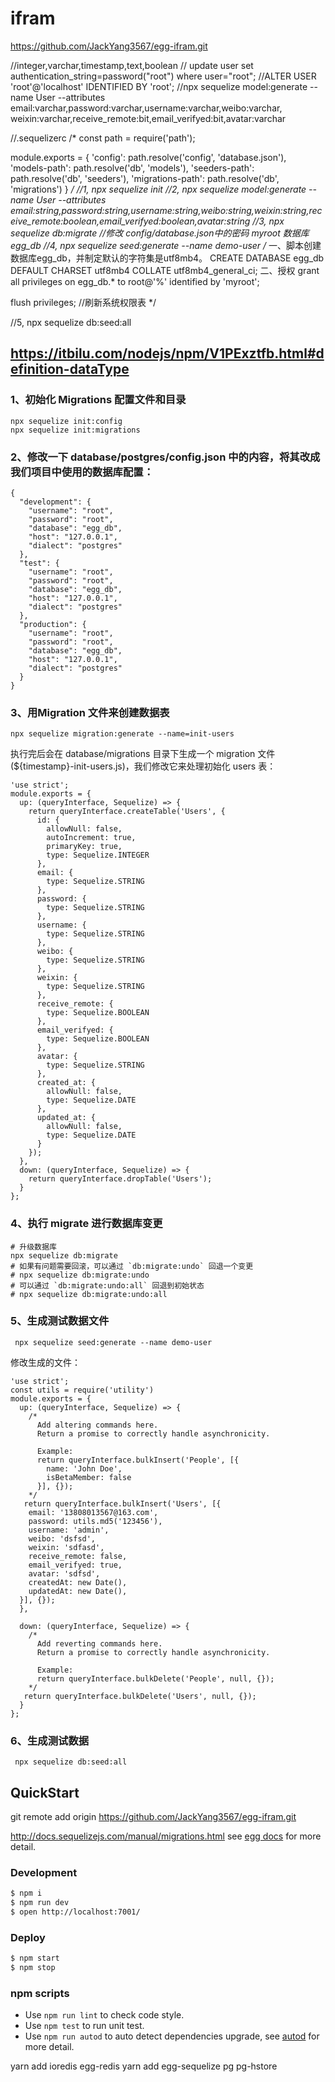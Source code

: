 # ifram
https://github.com/JackYang3567/egg-ifram.git

//integer,varchar,timestamp,text,boolean
// update user set authentication_string=password("root") where user="root";
//ALTER USER 'root'@'localhost' IDENTIFIED BY 'root';
//npx sequelize model:generate --name User --attributes email:varchar,password:varchar,username:varchar,weibo:varchar, weixin:varchar,receive_remote:bit,email_verifyed:bit,avatar:varchar

//.sequelizerc
/*
const path = require('path');

module.exports = {
  'config': path.resolve('config', 'database.json'),
  'models-path': path.resolve('db', 'models'),
  'seeders-path': path.resolve('db', 'seeders'),
  'migrations-path': path.resolve('db', 'migrations')
}
*/
//1, npx sequelize init
//2, npx sequelize model:generate --name User --attributes email:string,password:string,username:string,weibo:string,weixin:string,receive_remote:boolean,email_verifyed:boolean,avatar:string
//3, npx sequelize db:migrate
//修改 config/database.json中的密码 myroot  数据库egg_db
//4, npx sequelize seed:generate --name demo-user
/*
一、脚本创建数据库egg_db，并制定默认的字符集是utf8mb4。
CREATE DATABASE egg_db DEFAULT CHARSET utf8mb4 COLLATE utf8mb4_general_ci;
二、授权
grant all privileges on egg_db.* to root@'%' identified by 'myroot';

flush privileges; //刷新系统权限表
*/

//5, npx sequelize db:seed:all

## https://itbilu.com/nodejs/npm/V1PExztfb.html#definition-dataType

### 1、初始化 Migrations 配置文件和目录
```
npx sequelize init:config
npx sequelize init:migrations
```

### 2、修改一下 database/postgres/config.json 中的内容，将其改成我们项目中使用的数据库配置：
```
{
  "development": {
    "username": "root",
    "password": "root",
    "database": "egg_db",
    "host": "127.0.0.1",
    "dialect": "postgres"
  },
  "test": {
    "username": "root",
    "password": "root",
    "database": "egg_db",
    "host": "127.0.0.1",
    "dialect": "postgres"
  },
  "production": {
    "username": "root",
    "password": "root",
    "database": "egg_db",
    "host": "127.0.0.1",
    "dialect": "postgres"
  }
}

```
### 3、用Migration 文件来创建数据表
```
npx sequelize migration:generate --name=init-users
```
执行完后会在 database/migrations 目录下生成一个 migration 文件(${timestamp}-init-users.js)，我们修改它来处理初始化 users 表：
```
'use strict';
module.exports = {
  up: (queryInterface, Sequelize) => {
    return queryInterface.createTable('Users', {
      id: {
        allowNull: false,
        autoIncrement: true,
        primaryKey: true,
        type: Sequelize.INTEGER
      },
      email: {
        type: Sequelize.STRING
      },
      password: {
        type: Sequelize.STRING
      },
      username: {
        type: Sequelize.STRING
      },
      weibo: {
        type: Sequelize.STRING
      },
      weixin: {
        type: Sequelize.STRING
      },
      receive_remote: {
        type: Sequelize.BOOLEAN
      },
      email_verifyed: {
        type: Sequelize.BOOLEAN
      },
      avatar: {
        type: Sequelize.STRING
      },
      created_at: {
        allowNull: false,
        type: Sequelize.DATE
      },
      updated_at: {
        allowNull: false,
        type: Sequelize.DATE
      }
    });
  },
  down: (queryInterface, Sequelize) => {
    return queryInterface.dropTable('Users');
  }
};
```
### 4、执行 migrate 进行数据库变更
```
# 升级数据库
npx sequelize db:migrate
# 如果有问题需要回滚，可以通过 `db:migrate:undo` 回退一个变更
# npx sequelize db:migrate:undo
# 可以通过 `db:migrate:undo:all` 回退到初始状态
# npx sequelize db:migrate:undo:all
```
### 5、生成测试数据文件
```
 npx sequelize seed:generate --name demo-user
```
修改生成的文件：
```
'use strict';
const utils = require('utility')
module.exports = {
  up: (queryInterface, Sequelize) => {
    /*
      Add altering commands here.
      Return a promise to correctly handle asynchronicity.

      Example:
      return queryInterface.bulkInsert('People', [{
        name: 'John Doe',
        isBetaMember: false
      }], {});
    */
   return queryInterface.bulkInsert('Users', [{
    email: '13808013567@163.com',
    password: utils.md5('123456'),
    username: 'admin',
    weibo: 'dsfsd',
    weixin: 'sdfasd',
    receive_remote: false,
    email_verifyed: true,
    avatar: 'sdfsd',
    createdAt: new Date(),
    updatedAt: new Date(),
  }], {});
  },

  down: (queryInterface, Sequelize) => {
    /*
      Add reverting commands here.
      Return a promise to correctly handle asynchronicity.

      Example:
      return queryInterface.bulkDelete('People', null, {});
    */
   return queryInterface.bulkDelete('Users', null, {});
  }
};

```
### 6、生成测试数据
```
 npx sequelize db:seed:all
```


## QuickStart
git remote add origin https://github.com/JackYang3567/egg-ifram.git
<!-- add docs here for user -->
http://docs.sequelizejs.com/manual/migrations.html
see [egg docs][egg] for more detail.

### Development

```bash
$ npm i
$ npm run dev
$ open http://localhost:7001/
```

### Deploy

```bash
$ npm start
$ npm stop
```

### npm scripts

- Use `npm run lint` to check code style.
- Use `npm test` to run unit test.
- Use `npm run autod` to auto detect dependencies upgrade, see [autod](https://www.npmjs.com/package/autod) for more detail.


[egg]: https://eggjs.org
yarn add ioredis egg-redis
yarn add egg-sequelize  pg pg-hstore